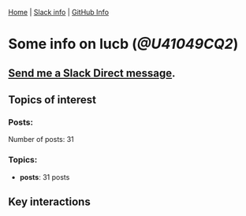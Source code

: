 [Home](https://kelu124.github.io/echommunity/) | [Slack info](https://kelu124.github.io/echommunity/) | [GitHub Info](https://kelu124.github.io/echommunity/github.html)

# Some info on __lucb__ (_@U41049CQ2_)


## [Send me a Slack Direct message](https://echopen.slack.com/messages/@lucb/).

## Topics of interest

### Posts: 

Number of posts: 31

### Topics:

* __posts__: 31 posts

## Key interactions 

